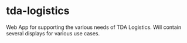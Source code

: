 # tda-logistics
Web App for supporting the various needs of TDA Logistics. Will contain several displays for various use cases.
